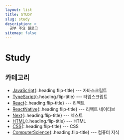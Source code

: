 ```yaml
---
layout: list
title: STUDY
slug: study
description: >
  공부 주요 블로그
sitemap: false
---
```


# Study

## 카테고리

- [JavaScript]{:.heading.flip-title} --- 자바스크립트
- [TypeScript]{:.heading.flip-title} --- 타입스크립트
- [React]{:.heading.flip-title} --- 리엑트
- [ReactNative]{:.heading.flip-title} --- 리액트 네이티브
- [Next]{:.heading.flip-title} --- 넥스트
- [HTML]{:.heading.flip-title} --- HTML
- [CSS]{:.heading.flip-title} --- CSS
- [ComputerScience]{:.heading.flip-title} --- 컴퓨터 지식

[JavaScript]: /javascript/
[TypeScript]: /typescript/
[React]: /react/
[ReactNative]: /react-native/
[Next]: /next/
[HTML]: /html/
[CSS]: /css/
[ComputerScience]: /computerscience/